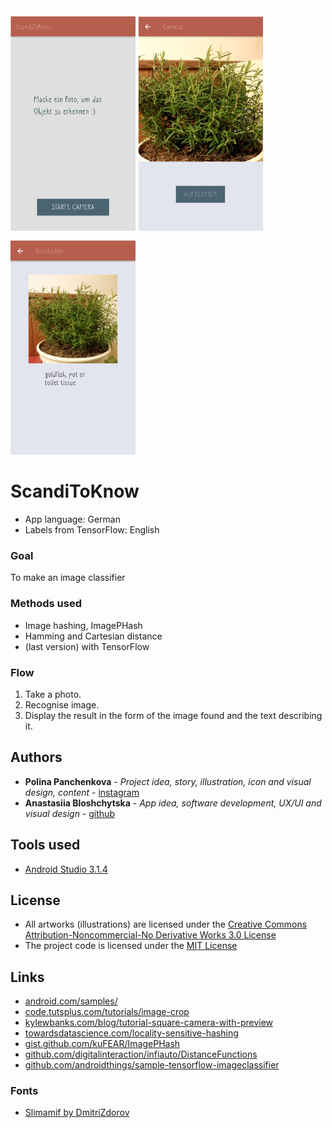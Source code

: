 <div>
  <img src="https://raw.githubusercontent.com/bloshchytska/ScandiToKnow/master/1.png" width="200"/>
  <img src="https://raw.githubusercontent.com/bloshchytska/ScandiToKnow/master/2.png" width="200"/>
  <img src="https://raw.githubusercontent.com/bloshchytska/ScandiToKnow/master/3.png" width="200"/>
</div>

# ScandiToKnow
* App language: German
* Labels from TensorFlow: English

### Goal
To make an image classifier


### Methods used
* Image hashing, ImagePHash
* Hamming and Cartesian distance
* (last version) with TensorFlow

### Flow

1. Take a photo.
2. Recognise image.
3. Display the result in the form of the image found and the text describing it.

## Authors

* **Polina Panchenkova** - *Project idea, story, illustration, icon and visual design, content* - [instagram](https://www.instagram.com/polina_panchenkova/)
* **Anastasiia Bloshchytska** - *App idea, software development, UX/UI and visual design* - [github](https://github.com/bloshchytska)

## Tools used

* [Android Studio 3.1.4](https://developer.android.com/)

## License

* All artworks (illustrations) are licensed under the [Creative Commons Attribution-Noncommercial-No Derivative Works 3.0 License](https://creativecommons.org/licenses/by-nc-nd/3.0/)
* The project code is licensed under the [MIT License](https://opensource.org/licenses/MIT)

## Links

* [android.com/samples/](https://developer.android.com/samples/)
* [code.tutsplus.com/tutorials/image-crop](https://code.tutsplus.com/tutorials/capture-and-crop-an-image-with-the-device-camera--mobile-11458)
* [kylewbanks.com/blog/tutorial-square-camera-with-preview](https://kylewbanks.com/blog/tutorial-square-camera-with-preview-on-android)
* [towardsdatascience.com/locality-sensitive-hashing](https://towardsdatascience.com/fast-near-duplicate-image-search-using-locality-sensitive-hashing-d4c16058efcb)
* [gist.github.com/kuFEAR/ImagePHash](https://gist.github.com/kuFEAR/6e20342198d4040e0bb5)
* [github.com/digitalinteraction/infiauto/DistanceFunctions](https://github.com/digitalinteraction/infiauto/blob/master/src/main/java/com/infiauto/DistanceFunctions.java)
* [github.com/androidthings/sample-tensorflow-imageclassifier](https://github.com/androidthings/sample-tensorflow-imageclassifier)

### Fonts
* [Slimamif by DmitriZdorov](https://www.fonts-online.ru/font/Slimamif)
